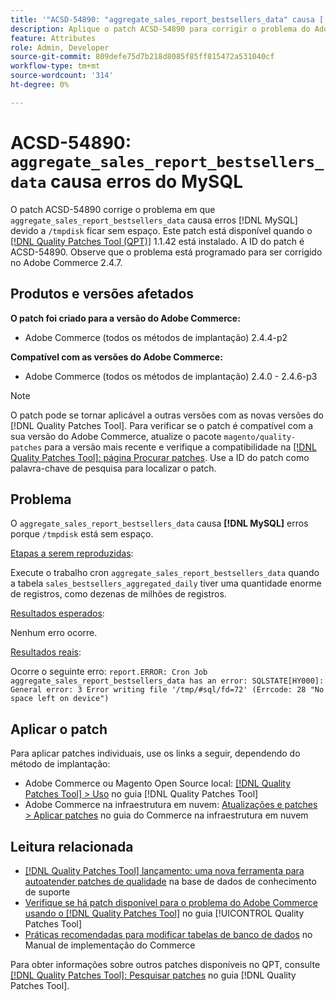```yaml
---
title: '"ACSD-54890: "aggregate_sales_report_bestsellers_data" causa [!DNL MySQL] erros"'
description: Aplique o patch ACSD-54890 para corrigir o problema do Adobe Commerce em que "aggregate_sales_report_bestsellers_data" causa  [!DNL MySQL] erros devido a &grave;/tmpdisk&grave; estar sem espaço.
feature: Attributes
role: Admin, Developer
source-git-commit: 809defe75d7b218d8085f85ff815472a531040cf
workflow-type: tm+mt
source-wordcount: '314'
ht-degree: 0%

---
```


# ACSD-54890: `aggregate_sales_report_bestsellers_data` causa erros do MySQL

O patch ACSD-54890 corrige o problema em que `aggregate_sales_report_bestsellers_data` causa erros [!DNL MySQL] devido a `/tmpdisk` ficar sem espaço. Este patch está disponível quando o [[!DNL Quality Patches Tool (QPT)]](https://experienceleague.adobe.com/en/docs/commerce-knowledge-base/kb/announcements/commerce-announcements/magento-quality-patches-released-new-tool-to-self-serve-quality-patches) 1.1.42 está instalado. A ID do patch é ACSD-54890. Observe que o problema está programado para ser corrigido no Adobe Commerce 2.4.7.

## Produtos e versões afetados

**O patch foi criado para a versão do Adobe Commerce:**

* Adobe Commerce (todos os métodos de implantação) 2.4.4-p2

**Compatível com as versões do Adobe Commerce:**

* Adobe Commerce (todos os métodos de implantação) 2.4.0 - 2.4.6-p3

>[!NOTE]
>
>O patch pode se tornar aplicável a outras versões com as novas versões do [!DNL Quality Patches Tool]. Para verificar se o patch é compatível com a sua versão do Adobe Commerce, atualize o pacote `magento/quality-patches` para a versão mais recente e verifique a compatibilidade na [[!DNL Quality Patches Tool]: página Procurar patches](https://experienceleague.adobe.com/tools/commerce-quality-patches/index.html). Use a ID do patch como palavra-chave de pesquisa para localizar o patch.

## Problema

O `aggregate_sales_report_bestsellers_data` causa **[!DNL MySQL]** erros porque `/tmpdisk` está sem espaço.

<u>Etapas a serem reproduzidas</u>:

Execute o trabalho cron `aggregate_sales_report_bestsellers_data` quando a tabela `sales_bestsellers_aggregated_daily` tiver uma quantidade enorme de registros, como dezenas de milhões de registros.

<u>Resultados esperados</u>:

Nenhum erro ocorre.

<u>Resultados reais</u>:

Ocorre o seguinte erro:
`report.ERROR: Cron Job aggregate_sales_report_bestsellers_data has an error: SQLSTATE[HY000]: General error: 3 Error writing file '/tmp/#sql/fd=72' (Errcode: 28 "No space left on device")`

## Aplicar o patch

Para aplicar patches individuais, use os links a seguir, dependendo do método de implantação:

* Adobe Commerce ou Magento Open Source local: [[!DNL Quality Patches Tool] > Uso](/help/tools/quality-patches-tool/usage.md) no guia [!DNL Quality Patches Tool]
* Adobe Commerce na infraestrutura em nuvem: [Atualizações e patches > Aplicar patches](https://experienceleague.adobe.com/docs/commerce-cloud-service/user-guide/develop/upgrade/apply-patches.html) no guia do Commerce na infraestrutura em nuvem

## Leitura relacionada

* [[!DNL Quality Patches Tool] lançamento: uma nova ferramenta para autoatender patches de qualidade](https://experienceleague.adobe.com/en/docs/commerce-knowledge-base/kb/announcements/commerce-announcements/magento-quality-patches-released-new-tool-to-self-serve-quality-patches) na base de dados de conhecimento de suporte
* [Verifique se há patch disponível para o problema do Adobe Commerce usando o  [!DNL Quality Patches Tool]](/help/tools/quality-patches-tool/patches-available-in-qpt/check-patch-for-magento-issue-with-magento-quality-patches.md) no guia [!UICONTROL Quality Patches Tool]
* [Práticas recomendadas para modificar tabelas de banco de dados](https://experienceleague.adobe.com/en/docs/commerce-operations/implementation-playbook/best-practices/development/modifying-core-and-third-party-tables#why-adobe-recommends-avoiding-modifications) no Manual de implementação do Commerce

Para obter informações sobre outros patches disponíveis no QPT, consulte [[!DNL Quality Patches Tool]: Pesquisar patches](https://experienceleague.adobe.com/tools/commerce-quality-patches/index.html) no guia [!DNL Quality Patches Tool].
